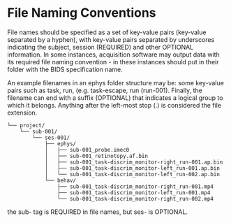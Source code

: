 # File Naming Conventions

File names should be specified as a set of key-value pairs (key-value separated by a hyphen), 
with key-value pairs separated by underscores indicating the subject, session (REQUIRED)
and other OPTIONAL information. In some instances, acquisition software may output data with its required file naming convention - 
in these instances should put in their folder with the BIDS specification name. 


An example filenames in an ephys folder structure may be:
some key-value pairs such as task, run,  (e.g. task-escape, run (run-001). Finally, the filename
can end with a suffix (OPTIONAL) that indicates a logical group to which it belongs. 
Anything after the left-most stop (.) is considered the file extension. 

```
└── project/
    └── sub-001/
        └── ses-001/
            ├── ephys/
            │   ├── sub-001_probe.imec0
            │   ├── sub-001_retinotopy.af.bin
            │   ├── sub-001_task-discrim_monitor-right_run-001.ap.bin
            │   ├── sub-001_task-discrim_monitor-left_run-001.ap.bin
            │   └── sub-001_task-discrim_monitor-left_run-002.ap.bin
            └── behav/
                ├── sub-001_task-discrim_monitor-right_run-001.mp4
                ├── sub-001_task-discrim_monitor-left_run-001.mp4
                └── sub-001_task-discrim_monitor-right_run-002.mp4
```
the sub-<label> tag is REQUIRED in file names, but ses-<label> is OPTIONAL. 



